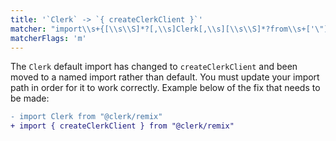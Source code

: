 ```yaml
---
title: '`Clerk` -> `{ createClerkClient }`'
matcher: "import\\s+{[\\s\\S]*?[,\\s]Clerk[,\\s][\\s\\S]*?from\\s+['\"]@clerk\\/remix[\\s\\S]*?['\"]"
matcherFlags: 'm'
---
```


The `Clerk` default import has changed to `createClerkClient` and been moved to a named import rather than default. You must update your import path in order for it to work correctly. Example below of the fix that needs to be made:

```diff
- import Clerk from "@clerk/remix"
+ import { createClerkClient } from "@clerk/remix"
```
